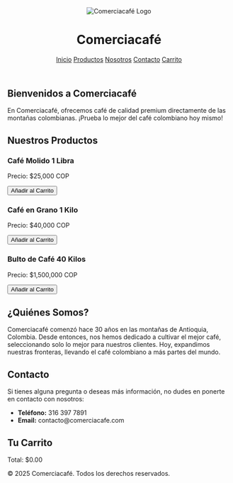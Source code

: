 <!DOCTYPE html>
<html lang="es">
<head>
  <meta charset="UTF-8">
  <meta name="viewport" content="width=device-width, initial-scale=1.0">
  <title>Comerciacafé - Tienda Online</title>
  <script src="https://cdn.tailwindcss.com"></script>
  <script>
    let carrito = [];

    function agregarAlCarrito(nombre, precio) {
      carrito.push({ nombre, precio });
      actualizarCarrito();
    }

    function actualizarCarrito() {
      const lista = document.getElementById("lista-carrito");
      lista.innerHTML = "";
      let total = 0;

      carrito.forEach((producto) => {
        total += producto.precio;
        const item = document.createElement("li");
        item.textContent = `${producto.nombre} - $${producto.precio.toFixed(2)}`;
        lista.appendChild(item);
      });

      document.getElementById("total-carrito").textContent = `Total: $${total.toFixed(2)}`;
    }
  </script>
</head>
<body class="bg-white text-gray-800">

  <!-- Header -->
  <header class="bg-[#5C4033] p-6 text-white flex justify-between items-center fixed w-full top-0 z-10 shadow-lg">
    <img src="logo.png" alt="Comerciacafé Logo" class="h-12">
    <h1 class="text-2xl font-bold">Comerciacafé</h1>
    <nav class="space-x-6">
      <a href="#inicio" class="hover:underline">Inicio</a>
      <a href="#productos" class="hover:underline">Productos</a>
      <a href="#nosotros" class="hover:underline">Nosotros</a>
      <a href="#contacto" class="hover:underline">Contacto</a>
      <a href="#carrito" class="hover:underline">Carrito</a>
    </nav>
  </header>

  <!-- Sección de Inicio -->
  <section id="inicio" class="pt-20 p-8 bg-gray-50 text-center">
    <h2 class="text-4xl font-bold mb-4">Bienvenidos a Comerciacafé</h2>
    <p class="text-lg">En Comerciacafé, ofrecemos café de calidad premium directamente de las montañas colombianas. ¡Prueba lo mejor del café colombiano hoy mismo!</p>
  </section>

  <!-- Sección de Productos -->
  <section id="productos" class="p-8 bg-white">
    <h2 class="text-3xl font-bold text-center mb-8">Nuestros Productos</h2>
    <div class="grid grid-cols-1 sm:grid-cols-2 md:grid-cols-3 gap-8">
      <!-- Producto 1 -->
      <div class="border p-4 rounded-lg shadow-md">
        <h3 class="text-xl font-semibold">Café Molido 1 Libra</h3>
        <p class="mb-4">Precio: $25,000 COP</p>
        <button onclick="agregarAlCarrito('Café Molido 1 Libra', 25000)" class="bg-[#8B5E3C] text-white px-6 py-2 rounded">Añadir al Carrito</button>
      </div>
      <!-- Producto 2 -->
      <div class="border p-4 rounded-lg shadow-md">
        <h3 class="text-xl font-semibold">Café en Grano 1 Kilo</h3>
        <p class="mb-4">Precio: $40,000 COP</p>
        <button onclick="agregarAlCarrito('Café en Grano 1 Kilo', 40000)" class="bg-[#8B5E3C] text-white px-6 py-2 rounded">Añadir al Carrito</button>
      </div>
      <!-- Producto 3 -->
      <div class="border p-4 rounded-lg shadow-md">
        <h3 class="text-xl font-semibold">Bulto de Café 40 Kilos</h3>
        <p class="mb-4">Precio: $1,500,000 COP</p>
        <button onclick="agregarAlCarrito('Bulto de Café 40 Kilos', 1500000)" class="bg-[#8B5E3C] text-white px-6 py-2 rounded">Añadir al Carrito</button>
      </div>
    </div>
  </section>

  <!-- Sección de Nosotros -->
  <section id="nosotros" class="p-8 bg-gray-100 text-center">
    <h2 class="text-3xl font-bold mb-4">¿Quiénes Somos?</h2>
    <p class="text-lg max-w-3xl mx-auto">Comerciacafé comenzó hace 30 años en las montañas de Antioquia, Colombia. Desde entonces, nos hemos dedicado a cultivar el mejor café, seleccionando solo lo mejor para nuestros clientes. Hoy, expandimos nuestras fronteras, llevando el café colombiano a más partes del mundo.</p>
  </section>

  <!-- Sección de Contacto -->
  <section id="contacto" class="p-8 bg-white text-center">
    <h2 class="text-3xl font-bold mb-4">Contacto</h2>
    <p class="text-lg mb-4">Si tienes alguna pregunta o deseas más información, no dudes en ponerte en contacto con nosotros:</p>
    <ul class="text-lg">
      <li><strong>Teléfono:</strong> 316 397 7891</li>
      <li><strong>Email:</strong> contacto@comerciacafe.com</li>
    </ul>
  </section>

  <!-- Carrito -->
  <section id="carrito" class="p-8 bg-gray-100">
    <h2 class="text-3xl font-bold mb-4 text-center">Tu Carrito</h2>
    <ul id="lista-carrito" class="list-disc pl-6 mb-4"></ul>
    <p id="total-carrito" class="font-semibold text-xl">Total: $0.00</p>
  </section>

  <!-- Footer -->
  <footer class="bg-gray-100 text-center p-6 mt-8">
    <p>&copy; 2025 Comerciacafé. Todos los derechos reservados.</p>
  </footer>

</body>
</html>
